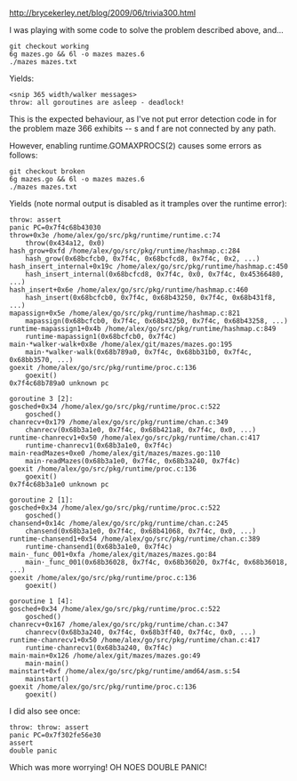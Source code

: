 http://brycekerley.net/blog/2009/06/trivia300.html

I was playing with some code to solve the problem described above, and...

    git checkout working
    6g mazes.go && 6l -o mazes mazes.6
    ./mazes mazes.txt

Yields:

    <snip 365 width/walker messages>
    throw: all goroutines are asleep - deadlock!

This is the expected behaviour, as I've not put error detection code in for the
problem maze 366 exhibits -- s and f are not connected by any path.

However, enabling runtime.GOMAXPROCS(2) causes some errors as follows:

    git checkout broken
    6g mazes.go && 6l -o mazes mazes.6
    ./mazes mazes.txt

Yields (note normal output is disabled as it tramples over the runtime error):

    throw: assert
    panic PC=0x7f4c68b43030
    throw+0x3e /home/alex/go/src/pkg/runtime/runtime.c:74
        throw(0x434a12, 0x0)
    hash_grow+0xfd /home/alex/go/src/pkg/runtime/hashmap.c:284
        hash_grow(0x68bcfcb0, 0x7f4c, 0x68bcfcd8, 0x7f4c, 0x2, ...)
    hash_insert_internal+0x19c /home/alex/go/src/pkg/runtime/hashmap.c:450
        hash_insert_internal(0x68bcfcd8, 0x7f4c, 0x0, 0x7f4c, 0x45366480, ...)
    hash_insert+0x6e /home/alex/go/src/pkg/runtime/hashmap.c:460
        hash_insert(0x68bcfcb0, 0x7f4c, 0x68b43250, 0x7f4c, 0x68b431f8, ...)
    mapassign+0x5e /home/alex/go/src/pkg/runtime/hashmap.c:821
        mapassign(0x68bcfcb0, 0x7f4c, 0x68b43250, 0x7f4c, 0x68b43258, ...)
    runtime·mapassign1+0x4b /home/alex/go/src/pkg/runtime/hashmap.c:849
        runtime·mapassign1(0x68bcfcb0, 0x7f4c)
    main·*walker·walk+0x8e /home/alex/git/mazes/mazes.go:195
        main·*walker·walk(0x68b789a0, 0x7f4c, 0x68bb31b0, 0x7f4c, 0x68bb3570, ...)
    goexit /home/alex/go/src/pkg/runtime/proc.c:136
        goexit()
    0x7f4c68b789a0 unknown pc

    goroutine 3 [2]:
    gosched+0x34 /home/alex/go/src/pkg/runtime/proc.c:522
        gosched()
    chanrecv+0x179 /home/alex/go/src/pkg/runtime/chan.c:349
        chanrecv(0x68b3a1e0, 0x7f4c, 0x68b421a8, 0x7f4c, 0x0, ...)
    runtime·chanrecv1+0x50 /home/alex/go/src/pkg/runtime/chan.c:417
        runtime·chanrecv1(0x68b3a1e0, 0x7f4c)
    main·readMazes+0xe0 /home/alex/git/mazes/mazes.go:110
        main·readMazes(0x68b3a1e0, 0x7f4c, 0x68b3a240, 0x7f4c)
    goexit /home/alex/go/src/pkg/runtime/proc.c:136
        goexit()
    0x7f4c68b3a1e0 unknown pc

    goroutine 2 [1]:
    gosched+0x34 /home/alex/go/src/pkg/runtime/proc.c:522
        gosched()
    chansend+0x14c /home/alex/go/src/pkg/runtime/chan.c:245
        chansend(0x68b3a1e0, 0x7f4c, 0x68b41068, 0x7f4c, 0x0, ...)
    runtime·chansend1+0x54 /home/alex/go/src/pkg/runtime/chan.c:389
        runtime·chansend1(0x68b3a1e0, 0x7f4c)
    main·_func_001+0xfa /home/alex/git/mazes/mazes.go:84
        main·_func_001(0x68b36028, 0x7f4c, 0x68b36020, 0x7f4c, 0x68b36018, ...)
    goexit /home/alex/go/src/pkg/runtime/proc.c:136
        goexit()

    goroutine 1 [4]:
    gosched+0x34 /home/alex/go/src/pkg/runtime/proc.c:522
        gosched()
    chanrecv+0x167 /home/alex/go/src/pkg/runtime/chan.c:347
        chanrecv(0x68b3a240, 0x7f4c, 0x68b3ff40, 0x7f4c, 0x0, ...)
    runtime·chanrecv1+0x50 /home/alex/go/src/pkg/runtime/chan.c:417
        runtime·chanrecv1(0x68b3a240, 0x7f4c)
    main·main+0x126 /home/alex/git/mazes/mazes.go:49
        main·main()
    mainstart+0xf /home/alex/go/src/pkg/runtime/amd64/asm.s:54
        mainstart()
    goexit /home/alex/go/src/pkg/runtime/proc.c:136
        goexit()

I did also see once:

    throw: throw: assert
    panic PC=0x7f302fe56e30
    assert
    double panic

Which was more worrying! OH NOES DOUBLE PANIC!

